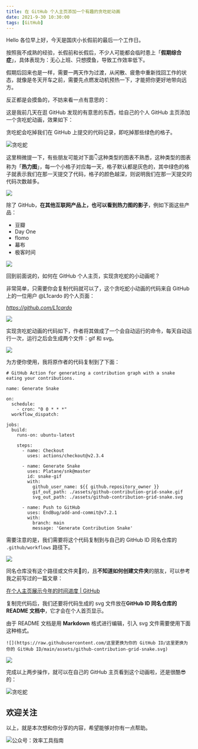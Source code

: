 ```yaml
---
title: 在 GitHub 个人主页添加一个有趣的贪吃蛇动画                                 
date: 2021-9-30 10:30:00               
tags: [GitHub]                                                     
---
```


Hello 各位早上好，今天是国庆小长假前的最后一个工作日。

按照我不成熟的经验，长假前和长假后，不少人可能都会临时患上「**假期综合症**」，具体表现为：无心上班、只想摸鱼，导致工作效率低下。

假期后回来也是一样，需要一两天作为过渡，从闲散、疲惫中重新找回工作的状态，就像是冬天开车之前，需要先点燃发动机预热一下，才能把你更好地带向远方。    

反正都是会摸鱼的，不妨来看一点有意思的：      

这是我前几天在逛 GitHub 发现的有意思的东西，给自己的个人 GitHub 主页添加一个贪吃蛇动画，效果如下：  

贪吃蛇会吃掉我们在 GitHub 上提交的代码记录，即吃掉那些绿色的格子。     

![贪吃蛇](https://article-picbed-1302715071.cos.ap-guangzhou.myqcloud.com/2021/09/27/tan-chi-she.gif)

这里稍微提一下，有些朋友可能对下面👇这种类型的图表不熟悉，这种类型的图表称为「**热力图**」，每一个小格子对应每一天，格子默认都是灰色的，其中绿色的格子就表示我们在那一天提交了代码，格子的颜色越深，则说明我们在那一天提交的代码次数越多。   

![](https://article-picbed-1302715071.cos.ap-guangzhou.myqcloud.com/2021/09/30/16329663719831.jpg)

除了 GitHub，**在其他互联网产品上，也可以看到热力图的影子**，例如下面这些产品：   

* 豆瓣
* Day One
* flomo  
* 幕布  
* 极客时间   

![](https://article-picbed-1302715071.cos.ap-guangzhou.myqcloud.com/2021/09/30/16329667299571.jpg)

回到前面说的，如何在 GitHub 个人主页，实现贪吃蛇的小动画呢？  

非常简单，只需要你会复制代码就可以了，这个贪吃蛇小动画的代码来自 GitHub 上的一位用户 @L1cardo 的个人页面：  

*https://github.com/L1cardo*   

![](https://article-picbed-1302715071.cos.ap-guangzhou.myqcloud.com/2021/09/30/16329670167145.jpg)

实现贪吃蛇动画的代码如下，作者将其做成了一个会自动运行的命令，每天自动运行一次，运行之后会生成两个文件：gif 和 svg。      

![](https://article-picbed-1302715071.cos.ap-guangzhou.myqcloud.com/2021/09/30/16329671382752.jpg)

为方便你使用，我将原作者的代码复制到了下面：     


```               
# GitHub Action for generating a contribution graph with a snake eating your contributions.

name: Generate Snake

on:
  schedule:
    - cron: "0 0 * * *"
  workflow_dispatch:

jobs:
  build:
    runs-on: ubuntu-latest

    steps:
      - name: Checkout
        uses: actions/checkout@v2.3.4
      
      - name: Generate Snake
        uses: Platane/snk@master
        id: snake-gif
        with:
          github_user_name: ${{ github.repository_owner }}
          gif_out_path: ./assets/github-contribution-grid-snake.gif
          svg_out_path: ./assets/github-contribution-grid-snake.svg

      - name: Push to GitHub
        uses: EndBug/add-and-commit@v7.2.1
        with:
          branch: main
          message: 'Generate Contribution Snake'      
```        






需要注意的是，我们需要将这个代码复制到与自己的 GitHub ID 同名仓库的 `.github/workflows` 路径下。    

![](https://article-picbed-1302715071.cos.ap-guangzhou.myqcloud.com/2021/09/30/16329681948235.jpg)

同名仓库没有这个路径或文件夹📂的，且**不知道如何创建文件夹**的朋友，可以参考我之前写过的一篇文章：   

[在个人主页展示今年的时间进度 | GitHub](https://mp.weixin.qq.com/s?__biz=MzAxMjY0NTY5OA==&mid=2649917461&idx=1&sn=0b56985fa9f5a51e75cc18e569edbb5e&chksm=83a88c38b4df052e9deb1a70428c6f0c2a38cbbbed5457d3e525041921e57afa2387b989ab54&token=80706750&lang=zh_CN#rd)         

复制完代码后，我们还要将代码生成的 svg 文件放在**GitHub ID 同名仓库的 README 文档中**，它才会在个人首页显示。    

由于 README 文档是用 **Markdown** 格式进行编辑，引入 svg 文件需要使用下面这种格式。      

```
![](https://raw.githubusercontent.com/这里更换为你的 GitHub ID/这里更换为你的 GitHub ID/main/assets/github-contribution-grid-snake.svg)        
```

![](https://article-picbed-1302715071.cos.ap-guangzhou.myqcloud.com/2021/09/30/16329676198923.jpg)

完成以上两步操作，就可以在自己的 GitHub 主页看到这个动画啦，还是很酷😎的：    
 
![贪吃蛇](https://article-picbed-1302715071.cos.ap-guangzhou.myqcloud.com/2021/09/27/tan-chi-she.gif)


## 欢迎关注     

以上，就是本次想和你分享的内容，希望能够对你有一点帮助。     

![公众号：效率工具指南](https://article-picbed-1302715071.cos.ap-guangzhou.myqcloud.com/2021/05/28/gong-zhong-hao-wei-bu-er-wei-ma-dailogo.png)        


